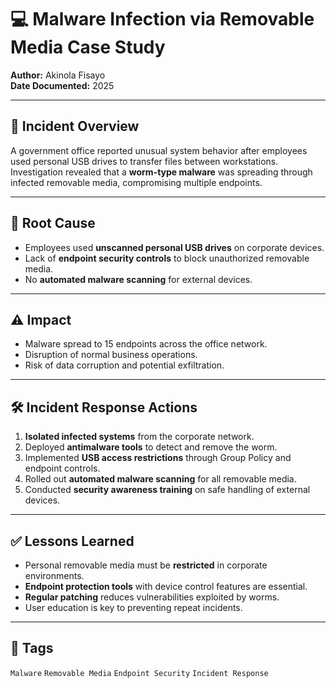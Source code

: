 # 💻 Malware Infection via Removable Media Case Study  

**Author:** Akinola Fisayo  
**Date Documented:** 2025  

---

## 📌 Incident Overview  
A government office reported unusual system behavior after employees used personal USB drives to transfer files between workstations.  
Investigation revealed that a **worm-type malware** was spreading through infected removable media, compromising multiple endpoints.  

---

## 🔎 Root Cause  
- Employees used **unscanned personal USB drives** on corporate devices.  
- Lack of **endpoint security controls** to block unauthorized removable media.  
- No **automated malware scanning** for external devices.  

---

## ⚠️ Impact  
- Malware spread to 15 endpoints across the office network.  
- Disruption of normal business operations.  
- Risk of data corruption and potential exfiltration.  

---

## 🛠️ Incident Response Actions  
1. **Isolated infected systems** from the corporate network.  
2. Deployed **antimalware tools** to detect and remove the worm.  
3. Implemented **USB access restrictions** through Group Policy and endpoint controls.  
4. Rolled out **automated malware scanning** for all removable media.  
5. Conducted **security awareness training** on safe handling of external devices.  

---

## ✅ Lessons Learned  
- Personal removable media must be **restricted** in corporate environments.  
- **Endpoint protection tools** with device control features are essential.  
- **Regular patching** reduces vulnerabilities exploited by worms.  
- User education is key to preventing repeat incidents.  

---

## 📂 Tags  
`Malware` `Removable Media` `Endpoint Security` `Incident Response`
